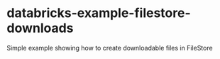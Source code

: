 # databricks-example-filestore-downloads
Simple example showing how to create downloadable files in FileStore
